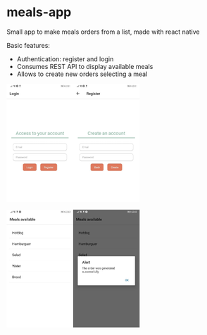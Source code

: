# meals-app
Small app to make meals orders from a list, made with react native

Basic features:

* Authentication: register and login
* Consumes REST API to display available meals
* Allows to create new orders selecting a meal



<img src="./assets/1.jpg" width="30%" /><img src="./assets/2.jpg" width="30%" />

<img src="./assets/3.jpg" width="30%" /><img src="./assets/4.jpg" width="30%" />